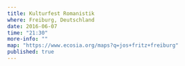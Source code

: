 ```yaml
---
title: Kulturfest Romanistik
where: Freiburg, Deutschland
date: 2016-06-07
time: "21:30"
more-info: ""
map: "https://www.ecosia.org/maps?q=jos+fritz+freiburg"
published: true
---
```

